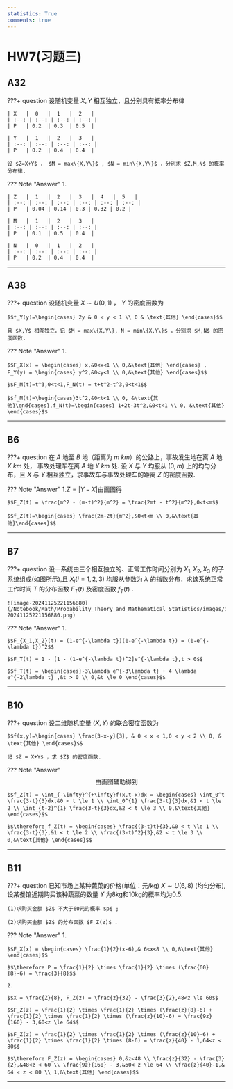 ```yaml
---
statistics: True
comments: true
---
```


# HW7(习题三)

## A32

???+ question
    设随机变量 $X,Y$ 相互独立，且分别具有概率分布律

    | X   |  0   |  1   |  2   |
    | :--: | :--: | :--: | :--: |
    | P   | 0.2  | 0.3  | 0.5  |
    
    | Y   |  1   |  2   |  3   |
    | :--: | :--: | :--: | :--: |
    | P   | 0.2  | 0.4  | 0.4  | 
    
    设 $Z=X+Y$ ， $M = max\{X,Y\}$ , $N = min\{X,Y\}$ ，分别求 $Z,M,N$ 的概率分布律.

??? Note "Answer"
    1.

    | Z   |  1   |  2   |  3   |  4   |  5   |
    | :--: | :--: | :--: | :--: | :--: | :--: |
    | P   | 0.04 | 0.14 | 0.3 | 0.32 | 0.2 |

    | M   |  1   |  2   |  3   |
    | :--: | :--: | :--: | :--: |
    | P   | 0.1  | 0.5  | 0.4  |

    | N   |  0   |  1   |  2   |
    | :--: | :--: | :--: | :--: |
    | P   | 0.2  | 0.4  | 0.4  |


---

## A38

???+ question
    设随机变量 $X \sim U(0,1)$ ， $Y$ 的密度函数为 
    
    $$f_Y(y)=\begin{cases} 2y & 0 < y < 1 \\ 0 & \text{其他} \end{cases}$$
    
    且 $X,Y$ 相互独立，记 $M = max\{X,Y\}, N = min\{X,Y\}$ ，分别求 $M,N$ 的密度函数.

??? Note "Answer"
    1.

    $$F_X(x) = \begin{cases} x,&0<x<1 \\ 0,&\text{其他} \end{cases} , F_Y(y) = \begin{cases} y^2,&0<y<1 \\ 0,&\text{其他} \end{cases}$$

    $$F_M(t)=t^3,0<t<1,F_N(t) = t+t^2-t^3,0<t<1$$

    $$f_M(t)=\begin{cases}3t^2,&0<t<1 \\ 0, &\text{其他}\end{cases},f_N(t)=\begin{cases} 1+2t-3t^2,&0<t<1 \\ 0, &\text{其他} \end{cases}$$

---

## B6

???+ question
    在 $A$ 地至 $B$ 地（距离为 $m\ km$）的公路上，事故发生地在离 $A$ 地 $X\ km$ 处， 事故处理车在离 $A$ 地 $Y\ km$ 处. 设 $X$ 与 $Y$ 均服从 $(0,m)$ 上的均匀分布，且 $X$ 与 $Y$ 相互独立，求事故车与事故处理车的距离 $Z$ 的密度函数.

??? Note "Answer"
    1.$Z = |Y-X|$由画图得

    $$F_Z(t) = \frac{m^2 - (m-t)^2}{m^2} = \frac{2mt - t^2}{m^2},0<t<m$$

    $$f_Z(t)=\begin{cases} \frac{2m-2t}{m^2},&0<t<m \\ 0,&\text{其他}\end{cases}$$

---

## B7

???+ question
    设一系统由三个相互独立的、正常工作时间分别为 $X_1,X_2,X_3$ 的子系统组成(如图所示),且 $X_i(i=1,2,3)$ 均服从参数为 $\lambda$ 的指数分布，求该系统正常工作时间 $T$ 的分布函数 $F_T(t)$ 及密度函数 $f_T(t)$ .

    ![image-20241125221156880](/Notebook/Math/Probability_Theory_and_Mathematical_Statistics/images/image-20241125221156880.png)

??? Note "Answer"
    1.

    $$F_{X_1,X_2}(t) = (1-e^{-\lambda t})(1-e^{-\lambda t}) = (1-e^{-\lambda t})^2$$

    $$F_T(t) = 1 - [1 - (1-e^{-\lambda t})^2]e^{-\lambda t},t > 0$$

    $$f_T(t) = \begin{cases}-3\lambda e^{-3\lambda t} + 4 \lambda e^{-2\lambda t} ,&t > 0 \\ 0,&t \le 0 \end{cases}$$

---

## B10

???+ question
    设二维随机变量 $(X,Y)$ 的联合密度函数为

    $$f(x,y)=\begin{cases} \frac{3-x-y}{3}, & 0 < x < 1,0 < y < 2 \\ 0, & \text{其他} \end{cases}$$

    记 $Z = X+Y$ ，求 $Z$ 的密度函数.

??? Note "Answer"
    $$\text{由画图辅助得到}$$

    $$f_Z(t) = \int_{-\infty}^{+\infty}f(x,t-x)dx = \begin{cases} \int_0^t \frac{3-t}{3}dx,&0 < t \le 1 \\ \int_0^{1} \frac{3-t}{3}dx,&1 < t \le 2 \\ \int_{t-2}^{1} \frac{3-t}{3}dx,&2 < t \le 3 \\ 0,&\text{其他} \end{cases}$$

    $$\therefore f_Z(t) = \begin{cases} \frac{(3-t)t}{3},&0 < t \le 1 \\ \frac{3-t}{3},&1 < t \le 2 \\ \frac{(3-t)^2}{3},&2 < t \le 3 \\ 0,&\text{其他} \end{cases}$$

---

## B11

???+ question
    已知市场上某种蔬菜的价格(单位：元/kg) $X\sim U(6,8)$ (均匀分布),设某餐馆近期购买该种蔬菜的数量 $Y$ 为8kg和10kg的概率均为0.5.

    (1)求购买金额 $Z$ 不大于60元的概率 $p$ ;
    
    (2)求购买金额 $Z$ 的分布函数 $F_Z(z)$ .

??? Note "Answer"
    1.

    $$F_X(x) = \begin{cases} \frac{1}{2}(x-6),& 6<x<8 \\ 0,&\text{其他} \end{cases}$$

    $$\therefore P = \frac{1}{2} \times \frac{1}{2} \times (\frac{60}{8}-6) = \frac{3}{8}$$

    2.

    $$X = \frac{Z}{8}, F_Z(z) = \frac{z}{32} - \frac{3}{2},48<z \le 60$$

    $$F_Z(z) = \frac{1}{2} \times \frac{1}{2} \times (\frac{z}{8}-6) + \frac{1}{2} \times \frac{1}{2} \times (\frac{z}{10}-6) = \frac{9z}{160} - 3,60<z \le 64$$

    $$F_Z(z) = \frac{1}{2} \times \frac{1}{2} \times (\frac{z}{10}-6) + \frac{1}{2} \times \frac{1}{2} \times (8-6) = \frac{z}{40} - 1,64<z < 80$$

    $$\therefore F_Z(z) = \begin{cases} 0,&z<48 \\ \frac{z}{32} - \frac{3}{2},&48<z < 60 \\ \frac{9z}{160} - 3,&60< z \le 64 \\ \frac{z}{40}-1,& 64 < z < 80 \\ 1,&\text{其他} \end{cases}$$

---